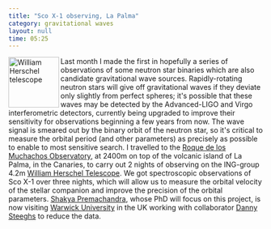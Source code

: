 ```yaml
---
title: "Sco X-1 observing, La Palma"
category: gravitational waves
layout: null
time: 05:25
---
```

<!-- converted from blosxom format post using convert.pl dkg 22.1.2022 -->
  <!---- Begin .post ---->
<a href="http://www.flickr.com/photos/outsider1/sets/72157627097275142" title="William Herschel telescope by outsider, on Flickr"><img src="http://farm6.static.flickr.com/5270/5893671530_1651eb59ea_m.jpg" width="100" align="left" alt="William Herschel telescope"></a>
Last month I made the first in hopefully a series of observations of some
neutron star binaries which are also candidate gravitational wave sources.
Rapidly-rotating neutron stars will give off gravitational waves if they
deviate only slightly from perfect spheres; it's possible that these waves
may be detected by the Advanced-LIGO and Virgo interferometric detectors,
currently being upgraded to improve their sensitivity for observations
beginning a few years from now. The wave signal is smeared out by the
binary orbit of the neutron star, so it's critical to measure the orbital
period (and other parameters) as precisely as possible to enable to most
sensitive search.
I travelled to the <a
href="http://en.wikipedia.org/wiki/Roque_de_los_Muchachos_Observatory">Roque
de los Muchachos Observatory</a>, at 2400m on top of the volcanic island
of La Palma, in the Canaries, to carry out 2 nights of observing on the
ING-group 4.2m <a
href="http://en.wikipedia.org/wiki/William_Herschel_Telescope">William
Herschel Telescope</a>. We got spectroscopic observations of Sco X-1 over three
nights, which will allow us to measure the orbital velocity of the stellar
companion and improve the precision of the orbital parameters.
<a href="http://www.physics.monash.edu.au/people/students/premachandra.html">Shakya
Premachandra</a>, whose PhD will focus on this project, is now visiting <a
href="http://www2.warwick.ac.uk/fac/sci/physics/research/astro">Warwick
University</a> in the UK
working with collaborator <a
href="http://www2.warwick.ac.uk/fac/sci/physics/research/astro/people/steeghs">Danny Steeghs</a> to reduce the data.
<p>
